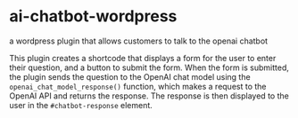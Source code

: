 # ai-chatbot-wordpress
a wordpress plugin that allows customers to talk to the openai chatbot

This plugin creates a shortcode that displays a form for the user to enter their question, and a button to submit the form. 
When the form is submitted, the plugin sends the question to the OpenAI chat model using the `openai_chat_model_response()` function, which makes a request to the OpenAI API and returns the response. The response is then displayed to the user in the `#chatbot-response` element.
